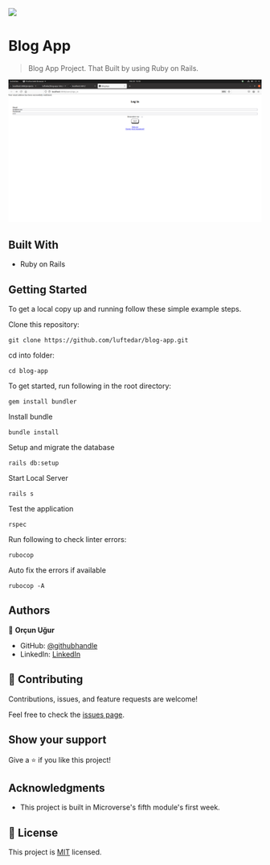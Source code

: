![](https://img.shields.io/badge/Microverse-blueviolet)

# Blog App

> Blog App Project. That Built by using Ruby on Rails.

![screenshot](./app_screenshot.png)

## Built With

- Ruby on Rails

## Getting Started


To get a local copy up and running follow these simple example steps.

Clone this repository:

```
git clone https://github.com/luftedar/blog-app.git
```


cd into folder:

```
cd blog-app
```

To get started, run following in the root directory:

```
gem install bundler
```

Install bundle

```
bundle install
```

Setup and migrate the database

```
rails db:setup
```

Start Local Server
```
rails s
```

Test the application

```
rspec
```

Run following to check linter errors:

```
rubocop
```

Auto fix the errors if available

```
rubocop -A
```


## Authors

👤 **Orçun Uğur**

- GitHub: [@githubhandle](https://github.com/luftedar)
- LinkedIn: [LinkedIn](https://www.linkedin.com/in/orcunugur)

## 🤝 Contributing

Contributions, issues, and feature requests are welcome!

Feel free to check the [issues page](../../issues/).

## Show your support

Give a ⭐️ if you like this project!

## Acknowledgments

- This project is built in Microverse's fifth module's first week.

## 📝 License

This project is [MIT](./MIT.md) licensed.
